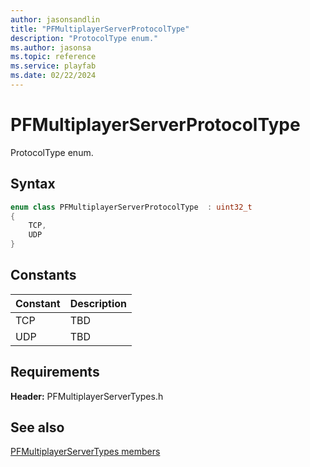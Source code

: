 ```yaml
---
author: jasonsandlin
title: "PFMultiplayerServerProtocolType"
description: "ProtocolType enum."
ms.author: jasonsa
ms.topic: reference
ms.service: playfab
ms.date: 02/22/2024
---
```


# PFMultiplayerServerProtocolType  

ProtocolType enum.    

## Syntax  
  
```cpp
enum class PFMultiplayerServerProtocolType  : uint32_t  
{  
    TCP,  
    UDP  
}  
```  
  
## Constants  
  
| Constant | Description |
| --- | --- |
| TCP | TBD   |  
| UDP | TBD   |  
  
  
## Requirements  
  
**Header:** PFMultiplayerServerTypes.h
  
## See also  
[PFMultiplayerServerTypes members](../pfmultiplayerservertypes_members.md)  

  
  
